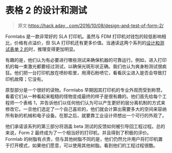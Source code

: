 # 表格 2 的设计和测试

> 原文:[https://hack aday . com/2016/10/08/design-and-test-of-form-2/](https://hackaday.com/2016/10/08/design-and-testing-of-the-form-2/)

Formlabs 是一款非常好的 SLA 打印机。虽然与 FDM 打印机对钱包的较低影响相比，价格有点溢价，但 SLA 打印机还有更多价值。当通读这两个系列的[设计和测试表单 2 的](https://medium.com/engineering-at-formlabs/latest)时，推理变得更加明显。

有趣的是，他们认为有必要进行哪些测试来确保机器的可靠运行。例如，进入打印机的每一束激光都要经过测试，以确保光斑形状正确。我们也认为爽身粉测试很疯狂。他们把一台打印机放在喷砂柜里，用滑石粉喷它，看看灰尘进入是否会导致打印机故障；它没有。

原型部分是一个很好的读物。Formlabs 早期因其打印机的专业外观而受到称赞。看着它们从一种看起来粗糙的怪物变成最终的样子是很有趣的。他们首先给每个工程师一个表格 1，并告诉他们以任何他们认为可以产生更好的层分离机制的方式来修改它。一旦他们选定了一个自己喜欢的，他们就会计算出需要多大的空间来容纳所有新的机械和电子设备。在那之后，就要靠工业设计师想出一个可行的外观了。

他们承诺该系列的第三部分将涵盖 beta 测试的反馈如何被引导回工程过程。总的来说，Form 2 最终成为了一个相当好的打印机，并且得到了积极的评价。Formlab 的树脂有点贵，但与其他树脂不同的是，他们仍然允许用户将打印机置于打开模式，如果他们愿意，可以使用其他树脂。看到他们的工程过程很酷。
